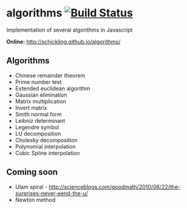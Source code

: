 algorithms [![Build Status](https://travis-ci.org/schickling/algorithms.png?branch=master)](https://travis-ci.org/schickling/algorithms)
==========

Implementation of several algorithms in Javascript


__Online:__ http://schickling.github.io/algorithms/

## Algorithms
* Chinese remainder theorem
* Prime number test
* Extended euclidean algorithm
* Gaussian elimination
* Matrix multiplication
* Invert matrix
* Smith normal form
* Leibniz determinant
* Legendre symbol
* LU decomposition
* Cholesky decomposition
* Polynomial interpolation
* Cubic Spline interpolation

## Coming soon
* Ulam spiral - http://scienceblogs.com/goodmath/2010/06/22/the-surprises-never-eend-the-u/
* Newton method
